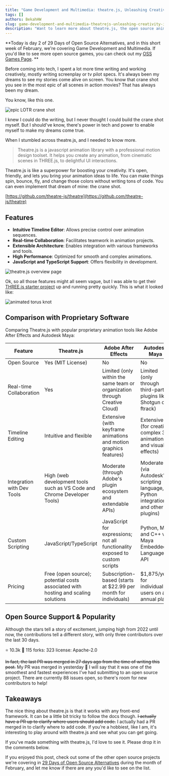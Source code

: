 ```yaml
---
title: "Game Development and Multimedia: theatre.js, Unleashing Creativity in Animation and Motion Design"
tags: []
authors: BekahHW
slug: game-development-and-multimedia-theatrejs-unleashing-creativity-in-animation-and-motion-design
description: "Want to learn more about theatre.js, the open source animation toolset? Check out this post."
---
```



**Today is day 2 of 29 Days of Open Source Alternatives, and in this short week of February, we're covering Game Development and Multimedia. If you'd like to see more open source games, you can check out my [OSS Games Page](https://oss.fyi/oss-games). **

Before coming into tech, I spent a lot more time writing and working creatively, mostly writing screenplay or tv pilot specs. It's always been my dreams to see my stories come alive on screen. You know that crane shot you see in the most epic of all scenes in action movies? That has always been my dream.

<!-- truncate -->


You know, like this one.

![epic LOTR crane shot](https://media.giphy.com/media/v1.Y2lkPTc5MGI3NjExaGI2a2pvOXkzbHM1Ymx3NGNmNmFlanU2dXprcWVyZG12ZnVvd3d5YyZlcD12MV9pbnRlcm5hbF9naWZfYnlfaWQmY3Q9Zw/a8BQ6RJjLoUPS/giphy.gif)

I knew I could do the writing, but I never thought I could build the crane shot myself. But I should've know, there's power in tech and power to enable myself to make my dreams come true.

When I stumbled across theatre.js, and I needed to know more. 

> Theatre.js is a javascript animation library with a professional motion design toolset. It helps you create any animation, from cinematic scenes in THREE.js, to delightful UI interactions.

Theatre.js is like a superpower for boosting your creativity. It's open, friendly, and lets you bring your animation ideas to life. You can make things spin, bounce, fly, and change those colors without writing tons of code. You can even implement that dream of mine: the crane shot. 

[https://github.com/theatre-js/theatre](https://github.com/theatre-js/theatre)


## Features

- **Intuitive Timeline Editor**: Allows precise control over animation sequences.
- **Real-time Collaboration**: Facilitates teamwork in animation projects.
- **Extensible Architecture**: Enables integration with various frameworks and tools.
- **High Performance**: Optimized for smooth and complex animations.
- **JavaScript and TypeScript Support**: Offers flexibility in development.


![theatre.js overview page](https://dev-to-uploads.s3.amazonaws.com/uploads/articles/jwukwce1nyjqn93ewsl6.png)

Ok, so all those features might all seem vague, but I was able to get their [THREE.js starter project](https://www.theatrejs.com/docs/latest/getting-started/with-three-js) up and running pretty quickly. This is what it looked like:

![animated torus knot](https://dev-to-uploads.s3.amazonaws.com/uploads/articles/bup6mxfshbcnd6zxm7o6.gif)

## Comparison with Proprietary Software

Comparing Theatre.js with popular proprietary animation tools like Adobe After Effects and Autodesk Maya:

| Feature                  | Theatre.js                                    | Adobe After Effects                                                                                                 | Autodesk Maya                                                                                                        |
|--------------------------|-----------------------------------------------|---------------------------------------------------------------------------------------------------------------------|---------------------------------------------------------------------------------------------------------------------|
| Open Source              | Yes (MIT License)                             | No                                                                                                                  | No                                                                                                                  |
| Real-time Collaboration  | Yes                                           | Limited (only within the same team or organization through Creative Cloud)                                           | Limited (only through third-party plugins like Shotgun or ftrack)                                                    |
| Timeline Editing         | Intuitive and flexible                        | Extensive (with keyframe animations and motion graphics features)                                                    | Extensive (for creating complex 3D animations and visual effects)                                                    |
| Integration with Dev Tools | High (web development tools such as VS Code and Chrome Developer Tools) | Moderate (through Adobe's plugin ecosystem and extendable APIs)                                                      | Moderate (via Autodesk's scripting language, Python integration, and other plugins)                                  |
| Custom Scripting         | JavaScript/TypeScript                        | JavaScript for expressions; not all functionality exposed to custom scripts                                          | Python, Mel, and C++ via Maya Embedded Language API                                                                  |
| Pricing                  | Free (open source); potential costs associated with hosting and scaling solutions | Subscription-based (starts at $22.99 per month for individuals)| $1,875/year for individual users on an annual plan |

## Open Source Support & Popularity

Although the stars tell a story of excitement, jumping high from 2022 until now, the contributions tell a different story, with only three contributors over the last 30 days. 

⭐ 10.3k
👀 115
forks: 323
license: Apache-2.0

~~In fact, the last PR was merged in 27 days ago from the time of writing this post.~~ My PR was merged in yesterday :tada: I will say that it was one of the smoothest and fastest experiences I've had submitting to an open source project. There are currently 88 issues open, so there's room for new contributors to help!

## Takeaways

The nice thing about theatre.js is that it works with any front-end framework. It can be a little bit tricky to follow the docs though. ~~I actually have a PR up to clarify where users should add code.~~ I actually had a PR merged in to clarify where to add code. If you're a hobbiest, like I am, it's interesting to play around with theatre.js and see what you can get going.

If you've made something with theatre.js, I'd love to see it. Please drop it in the comments below.

If you enjoyed this post, check out some of the other open source projects we're covering in [29 Days of Open Source Alternatives](https://oss.fyi/oss-alts) during the month of February, and let me know if there are any you'd like to see on the list.